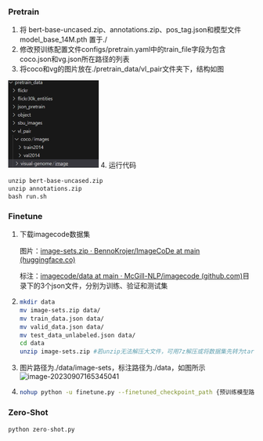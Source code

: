 ### Pretrain
 
1. 将 bert-base-uncased.zip、annotations.zip、pos_tag.json和模型文件model_base_14M.pth 置于./
2. 修改预训练配置文件configs/pretrain.yaml中的train_file字段为包含coco.json和vg.json所在路径的列表
3. 将coco和vg的图片放在./pretrain_data/vl_pair文件夹下，结构如图
 <img src="https://github.com/LHL3341/Adapter-BLIP/blob/main/README.assets/image-20230905205831636.png" alt="image-20230905205919235" style="zoom:50%;" />
4. 运行代码

```
unzip bert-base-uncased.zip
unzip annotations.zip
bash run.sh
```

### Finetune
1. 下载imagecode数据集

   图片：[image-sets.zip · BennoKrojer/ImageCoDe at main (huggingface.co)](https://huggingface.co/datasets/BennoKrojer/ImageCoDe/blob/main/image-sets.zip)

   标注：[imagecode/data at main · McGill-NLP/imagecode (github.com)](https://github.com/McGill-NLP/imagecode/tree/main/data)目录下的3个json文件，分别为训练、验证和测试集

2. ```bash
   mkdir data
   mv image-sets.zip data/
   mv train_data.json data/
   mv valid_data.json data/
   mv test_data_unlabeled.json data/
   cd data
   unzip image-sets.zip #若unzip无法解压大文件，可用7z解压或将数据集先转为tar.gz格式
   ```

   

3. 图片路径为./data/image-sets，标注路径为./data，如图所示![image-20230907165345041]("https://github.com/LHL3341/Adapter-BLIP/blob/main/README.assets/image-20230907165345041.png")

4. ```bash
   nohup python -u finetune.py --finetuned_checkpoint_path {预训练模型路径} > finetune.log 2>&1 & #开始训练
   ```

### Zero-Shot
```python
python zero-shot.py
```


   